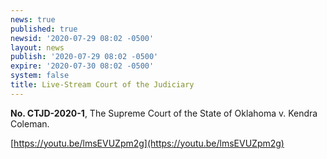 ```yaml
---
news: true
published: true
newsid: '2020-07-29 08:02 -0500'
layout: news
publish: '2020-07-29 08:02 -0500'
expire: '2020-07-30 08:02 -0500'
system: false
title: Live-Stream Court of the Judiciary
---
```

**No. CTJD-2020-1**, The Supreme Court of the State of Oklahoma v. Kendra Coleman.

[https://youtu.be/lmsEVUZpm2g](https://youtu.be/lmsEVUZpm2g)

